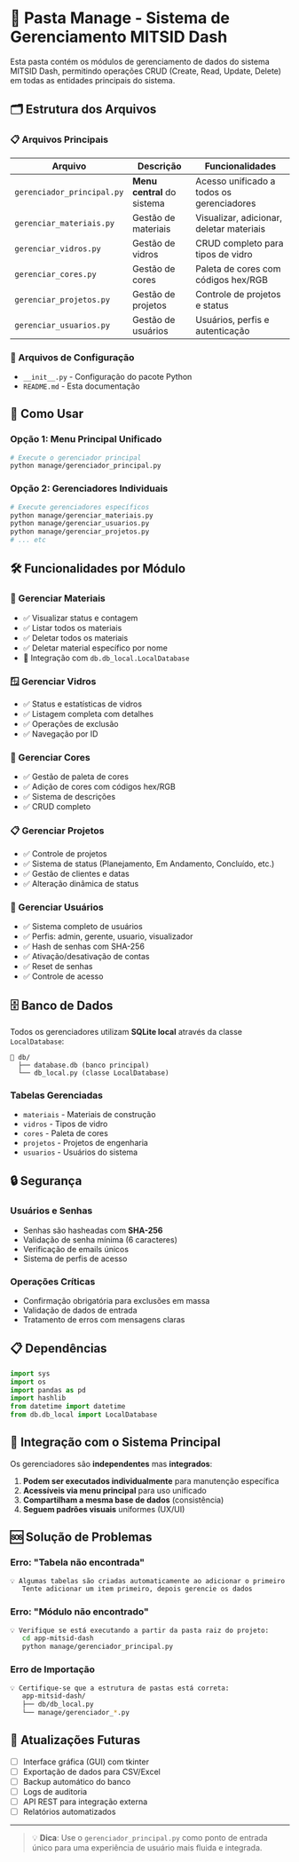 # 📁 Pasta Manage - Sistema de Gerenciamento MITSID Dash

Esta pasta contém os módulos de gerenciamento de dados do sistema MITSID Dash, permitindo operações CRUD (Create, Read, Update, Delete) em todas as entidades principais do sistema.

## 🗂️ Estrutura dos Arquivos

### 📋 Arquivos Principais

| Arquivo | Descrição | Funcionalidades |
|---------|-----------|-----------------|
| `gerenciador_principal.py` | **Menu central** do sistema | Acesso unificado a todos os gerenciadores |
| `gerenciar_materiais.py` | Gestão de materiais | Visualizar, adicionar, deletar materiais |
| `gerenciar_vidros.py` | Gestão de vidros | CRUD completo para tipos de vidro |
| `gerenciar_cores.py` | Gestão de cores | Paleta de cores com códigos hex/RGB |
| `gerenciar_projetos.py` | Gestão de projetos | Controle de projetos e status |
| `gerenciar_usuarios.py` | Gestão de usuários | Usuários, perfis e autenticação |

### 📄 Arquivos de Configuração

- `__init__.py` - Configuração do pacote Python
- `README.md` - Esta documentação

## 🚀 Como Usar

### Opção 1: Menu Principal Unificado
```bash
# Execute o gerenciador principal
python manage/gerenciador_principal.py
```

### Opção 2: Gerenciadores Individuais
```bash
# Execute gerenciadores específicos
python manage/gerenciar_materiais.py
python manage/gerenciar_usuarios.py
python manage/gerenciar_projetos.py
# ... etc
```

## 🛠️ Funcionalidades por Módulo

### 🧱 Gerenciar Materiais
- ✅ Visualizar status e contagem
- ✅ Listar todos os materiais
- ✅ Deletar todos os materiais
- ✅ Deletar material específico por nome
- 🔗 Integração com `db.db_local.LocalDatabase`

### 🪟 Gerenciar Vidros
- ✅ Status e estatísticas de vidros
- ✅ Listagem completa com detalhes
- ✅ Operações de exclusão
- ✅ Navegação por ID

### 🎨 Gerenciar Cores
- ✅ Gestão de paleta de cores
- ✅ Adição de cores com códigos hex/RGB
- ✅ Sistema de descrições
- ✅ CRUD completo

### 📋 Gerenciar Projetos  
- ✅ Controle de projetos
- ✅ Sistema de status (Planejamento, Em Andamento, Concluído, etc.)
- ✅ Gestão de clientes e datas
- ✅ Alteração dinâmica de status

### 👥 Gerenciar Usuários
- ✅ Sistema completo de usuários
- ✅ Perfis: admin, gerente, usuario, visualizador
- ✅ Hash de senhas com SHA-256
- ✅ Ativação/desativação de contas
- ✅ Reset de senhas
- ✅ Controle de acesso

## 🗄️ Banco de Dados

Todos os gerenciadores utilizam **SQLite local** através da classe `LocalDatabase`:

```
📂 db/
  ├── database.db (banco principal)
  └── db_local.py (classe LocalDatabase)
```

### Tabelas Gerenciadas
- `materiais` - Materiais de construção
- `vidros` - Tipos de vidro
- `cores` - Paleta de cores
- `projetos` - Projetos de engenharia  
- `usuarios` - Usuários do sistema

## 🔒 Segurança

### Usuários e Senhas
- Senhas são hasheadas com **SHA-256**
- Validação de senha mínima (6 caracteres)
- Verificação de emails únicos
- Sistema de perfis de acesso

### Operações Críticas
- Confirmação obrigatória para exclusões em massa
- Validação de dados de entrada
- Tratamento de erros com mensagens claras

## 📋 Dependências

```python
import sys
import os
import pandas as pd
import hashlib
from datetime import datetime
from db.db_local import LocalDatabase
```

## 🎯 Integração com o Sistema Principal

Os gerenciadores são **independentes** mas **integrados**:

1. **Podem ser executados individualmente** para manutenção específica
2. **Acessíveis via menu principal** para uso unificado
3. **Compartilham a mesma base de dados** (consistência)
4. **Seguem padrões visuais** uniformes (UX/UI)

## 🆘 Solução de Problemas

### Erro: "Tabela não encontrada"
```bash
💡 Algumas tabelas são criadas automaticamente ao adicionar o primeiro registro
   Tente adicionar um item primeiro, depois gerencie os dados
```

### Erro: "Módulo não encontrado"  
```bash
💡 Verifique se está executando a partir da pasta raiz do projeto:
   cd app-mitsid-dash
   python manage/gerenciador_principal.py
```

### Erro de Importação
```bash
💡 Certifique-se que a estrutura de pastas está correta:
   app-mitsid-dash/
   ├── db/db_local.py
   └── manage/gerenciador_*.py
```

## 🔄 Atualizações Futuras

- [ ] Interface gráfica (GUI) com tkinter
- [ ] Exportação de dados para CSV/Excel
- [ ] Backup automático do banco
- [ ] Logs de auditoria
- [ ] API REST para integração externa
- [ ] Relatórios automatizados

---

> 💡 **Dica**: Use o `gerenciador_principal.py` como ponto de entrada único para uma experiência de usuário mais fluida e integrada.